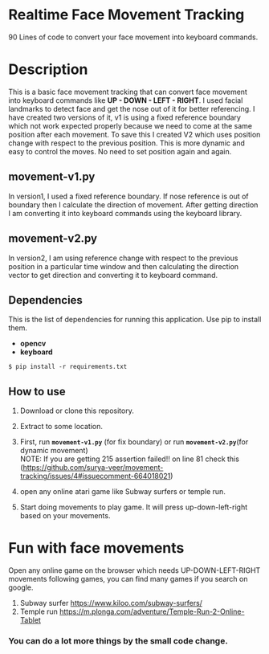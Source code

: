 # Realtime Face Movement Tracking 
90 Lines of code to convert your face movement into keyboard commands.

# Description
This is a basic face movement tracking that can convert face movement into keyboard commands like **UP - DOWN - LEFT  - RIGHT**. I used facial landmarks to detect face and get the nose out of it for better referencing. I have created two versions of it, v1 is using a fixed reference boundary which not work expected properly because we need to come at the same position after each movement. To save this I created V2 which uses position change with respect to the previous position. This is more dynamic and easy to control the moves. No need to set position again and again.

## movement-v1.py
In version1, I used a fixed reference boundary. If nose reference is out of boundary then I calculate the direction of movement. After getting direction I am converting it into keyboard commands using the keyboard library.

## movement-v2.py
In version2, I am using reference change with respect to the previous position in a particular time window and then calculating the direction vector to get direction and converting it to keyboard command.

## Dependencies
This is the list of dependencies for running this application. Use pip to install them.
 * **opencv**
 * **keyboard**

 ```
 $ pip install -r requirements.txt
 ```

## How to use
1. Download or clone this repository.
2. Extract to some location.
3. First, run **```movement-v1.py```** (for fix boundary) or run **```movement-v2.py```**(for dynamic movement) <br>
  NOTE: If you are getting 215 assertion failed!! on line 81 check this (https://github.com/surya-veer/movement-tracking/issues/4#issuecomment-664018021)

4. open any online atari game like Subway surfers or temple run.
5. Start doing movements to play game. It will press up-down-left-right based on your movements.

# Fun with face movements
Open any online game on the browser which needs UP-DOWN-LEFT-RIGHT movements following games, you can find many games if you search on google.
1. Subway surfer https://www.kiloo.com/subway-surfers/
2. Temple run https://m.plonga.com/adventure/Temple-Run-2-Online-Tablet

### You can do a lot more things by the small code change.

